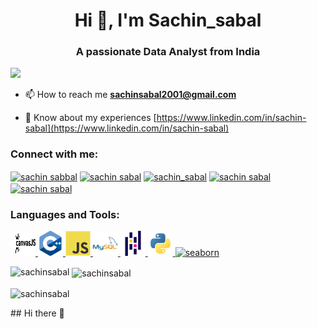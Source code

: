 <h1 align="center">Hi 👋, I'm Sachin_sabal</h1>
<h3 align="center">A passionate Data Analyst from India</h3>


<p align="left"> <img src="https://miro.medium.com/max/552/1*oeK4EpsQx8S2h5D-J-x-BQ.gif" /> </p>

- 📫 How to reach me **sachinsabal2001@gmail.com**

- 📄 Know about my experiences [https://www.linkedin.com/in/sachin-sabal](https://www.linkedin.com/in/sachin-sabal)

<h3 align="left">Connect with me:</h3>
<p align="left">
<a href="https://twitter.com/sachin sabbal" target="blank"><img align="center" src="https://raw.githubusercontent.com/rahuldkjain/github-profile-readme-generator/master/src/images/icons/Social/twitter.svg" alt="sachin sabbal" height="30" width="40" /></a>
<a href="https://linkedin.com/in/sachin sabal" target="blank"><img align="center" src="https://raw.githubusercontent.com/rahuldkjain/github-profile-readme-generator/master/src/images/icons/Social/linked-in-alt.svg" alt="sachin sabal" height="30" width="40" /></a>
<a href="https://instagram.com/sachin_sabal" target="blank"><img align="center" src="https://raw.githubusercontent.com/rahuldkjain/github-profile-readme-generator/master/src/images/icons/Social/instagram.svg" alt="sachin_sabal" height="30" width="40" /></a>
<a href="https://www.youtube.com/c/sachin sabal" target="blank"><img align="center" src="https://raw.githubusercontent.com/rahuldkjain/github-profile-readme-generator/master/src/images/icons/Social/youtube.svg" alt="sachin sabal" height="30" width="40" /></a>
<a href="https://www.leetcode.com/sachin sabal" target="blank"><img align="center" src="https://raw.githubusercontent.com/rahuldkjain/github-profile-readme-generator/master/src/images/icons/Social/leet-code.svg" alt="sachin sabal" height="30" width="40" /></a>
</p>

<h3 align="left">Languages and Tools:</h3>
<p align="left"> <a href="https://canvasjs.com" target="_blank" rel="noreferrer"> <img src="https://raw.githubusercontent.com/Hardik0307/Hardik0307/master/assets/canvasjs-charts.svg" alt="canvasjs" width="40" height="40"/> </a> <a href="https://www.w3schools.com/cpp/" target="_blank" rel="noreferrer"> <img src="https://raw.githubusercontent.com/devicons/devicon/master/icons/cplusplus/cplusplus-original.svg" alt="cplusplus" width="40" height="40"/> </a> <a href="https://developer.mozilla.org/en-US/docs/Web/JavaScript" target="_blank" rel="noreferrer"> <img src="https://raw.githubusercontent.com/devicons/devicon/master/icons/javascript/javascript-original.svg" alt="javascript" width="40" height="40"/> </a> <a href="https://www.mysql.com/" target="_blank" rel="noreferrer"> <img src="https://raw.githubusercontent.com/devicons/devicon/master/icons/mysql/mysql-original-wordmark.svg" alt="mysql" width="40" height="40"/> </a> <a href="https://pandas.pydata.org/" target="_blank" rel="noreferrer"> <img src="https://raw.githubusercontent.com/devicons/devicon/2ae2a900d2f041da66e950e4d48052658d850630/icons/pandas/pandas-original.svg" alt="pandas" width="40" height="40"/> </a> <a href="https://www.python.org" target="_blank" rel="noreferrer"> <img src="https://raw.githubusercontent.com/devicons/devicon/master/icons/python/python-original.svg" alt="python" width="40" height="40"/> </a> <a href="https://seaborn.pydata.org/" target="_blank" rel="noreferrer"> <img src="https://seaborn.pydata.org/_images/logo-mark-lightbg.svg" alt="seaborn" width="40" height="40"/> </a> </p>

<p><img align="left" src="https://github-readme-stats.vercel.app/api/top-langs?username=sachinsabal&show_icons=true&locale=en&layout=compact" alt="sachinsabal" /></p>

<p>&nbsp;<img align="center" src="https://github-readme-stats.vercel.app/api?username=sachinsabal&show_icons=true&locale=en" alt="sachinsabal" /></p>

<p><img align="center" src="https://github-readme-streak-stats.herokuapp.com/?user=sachinsabal&" alt="sachinsabal" /></p>## Hi there 👋

<!--
**Sachinsabal/Sachinsabal** is a ✨ _special_ ✨ repository because its `README.md` (this file) appears on your GitHub profile.

Here are some ideas to get you started:

- 🔭 I’m currently working on ...
- 🌱 I’m currently learning ...
- 👯 I’m looking to collaborate on ...
- 🤔 I’m looking for help with ...
- 💬 Ask me about ...
- 📫 How to reach me: ...
- 😄 Pronouns: ...
- ⚡ Fun fact: ...
-->
